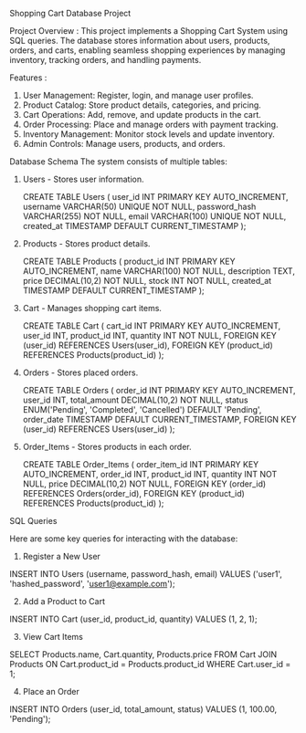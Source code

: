 Shopping Cart Database Project

Project Overview : 
This project implements a Shopping Cart System using SQL queries. The database stores information about users, products, orders, and carts, enabling seamless shopping experiences by managing inventory, tracking orders, and handling payments.

Features : 
1. User Management: Register, login, and manage user profiles.
2. Product Catalog: Store product details, categories, and pricing.
3. Cart Operations: Add, remove, and update products in the cart.
4. Order Processing: Place and manage orders with payment tracking.
5. Inventory Management: Monitor stock levels and update inventory.
6. Admin Controls: Manage users, products, and orders.

Database Schema 
The system consists of multiple tables:

1. Users - Stores user information.

   CREATE TABLE Users (
    user_id INT PRIMARY KEY AUTO_INCREMENT,
    username VARCHAR(50) UNIQUE NOT NULL,
    password_hash VARCHAR(255) NOT NULL,
    email VARCHAR(100) UNIQUE NOT NULL,
    created_at TIMESTAMP DEFAULT CURRENT_TIMESTAMP
);

2. Products - Stores product details.

   CREATE TABLE Products (
    product_id INT PRIMARY KEY AUTO_INCREMENT,
    name VARCHAR(100) NOT NULL,
    description TEXT,
    price DECIMAL(10,2) NOT NULL,
    stock INT NOT NULL,
    created_at TIMESTAMP DEFAULT CURRENT_TIMESTAMP
);

4. Cart - Manages shopping cart items.

   CREATE TABLE Cart (
    cart_id INT PRIMARY KEY AUTO_INCREMENT,
    user_id INT,
    product_id INT,
    quantity INT NOT NULL,
    FOREIGN KEY (user_id) REFERENCES Users(user_id),
    FOREIGN KEY (product_id) REFERENCES Products(product_id)
);

5. Orders - Stores placed orders.

   CREATE TABLE Orders (
    order_id INT PRIMARY KEY AUTO_INCREMENT,
    user_id INT,
    total_amount DECIMAL(10,2) NOT NULL,
    status ENUM('Pending', 'Completed', 'Cancelled') DEFAULT 'Pending',
    order_date TIMESTAMP DEFAULT CURRENT_TIMESTAMP,
    FOREIGN KEY (user_id) REFERENCES Users(user_id)
);

7. Order_Items - Stores products in each order.

    CREATE TABLE Order_Items (
    order_item_id INT PRIMARY KEY AUTO_INCREMENT,
    order_id INT,
    product_id INT,
    quantity INT NOT NULL,
    price DECIMAL(10,2) NOT NULL,
    FOREIGN KEY (order_id) REFERENCES Orders(order_id),
    FOREIGN KEY (product_id) REFERENCES Products(product_id)
);

SQL Queries

Here are some key queries for interacting with the database:

1. Register a New User

INSERT INTO Users (username, password_hash, email) VALUES ('user1', 'hashed_password', 'user1@example.com');

2. Add a Product to Cart

INSERT INTO Cart (user_id, product_id, quantity) VALUES (1, 2, 1);

3. View Cart Items

SELECT Products.name, Cart.quantity, Products.price
FROM Cart
JOIN Products ON Cart.product_id = Products.product_id
WHERE Cart.user_id = 1;

4. Place an Order

INSERT INTO Orders (user_id, total_amount, status) VALUES (1, 100.00, 'Pending');

